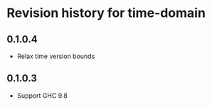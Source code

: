 # Revision history for time-domain

## 0.1.0.4

* Relax time version bounds

## 0.1.0.3

* Support GHC 9.8
